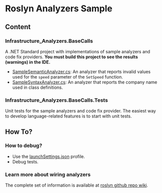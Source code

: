 # Roslyn Analyzers Sample

## Content

### Infrastructure_Analyzers.BaseCalls

A .NET Standard project with implementations of sample analyzers and code fix providers.
**You must build this project to see the results (warnings) in the IDE.**

- [SampleSemanticAnalyzer.cs](SampleSemanticAnalyzer.cs): An analyzer that reports invalid values used for the `speed`
  parameter of the `SetSpeed` function.
- [SampleSyntaxAnalyzer.cs](SampleSyntaxAnalyzer.cs): An analyzer that reports the company name used in class
  definitions.

### Infrastructure_Analyzers.BaseCalls.Tests

Unit tests for the sample analyzers and code fix provider. The easiest way to develop language-related features is to
start with unit tests.

## How To?

### How to debug?

- Use the [launchSettings.json](Properties/launchSettings.json) profile.
- Debug tests.

### Learn more about wiring analyzers

The complete set of information is available
at [roslyn github repo wiki](https://github.com/dotnet/roslyn/blob/main/docs/wiki/README.md).